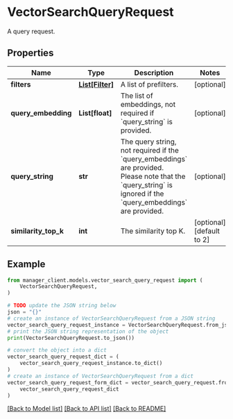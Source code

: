 # VectorSearchQueryRequest

A query request.

## Properties

| Name                 | Type                          | Description                                                                                                                                                                                 | Notes                     |
| -------------------- | ----------------------------- | ------------------------------------------------------------------------------------------------------------------------------------------------------------------------------------------- | ------------------------- |
| **filters**          | [**List[Filter]**](Filter.md) | A list of prefilters.                                                                                                                                                                       | [optional]                |
| **query_embedding**  | **List[float]**               | The list of embeddings, not required if &#x60;query_string&#x60; is provided.                                                                                                               | [optional]                |
| **query_string**     | **str**                       | The query string, not required if the &#x60;query_embeddings&#x60; are provided. Please note that the &#x60;query_string&#x60; is ignored if the &#x60;query_embeddings&#x60; are provided. | [optional]                |
| **similarity_top_k** | **int**                       | The similarity top K.                                                                                                                                                                       | [optional] [default to 2] |

## Example

```python
from manager_client.models.vector_search_query_request import (
    VectorSearchQueryRequest,
)

# TODO update the JSON string below
json = "{}"
# create an instance of VectorSearchQueryRequest from a JSON string
vector_search_query_request_instance = VectorSearchQueryRequest.from_json(json)
# print the JSON string representation of the object
print(VectorSearchQueryRequest.to_json())

# convert the object into a dict
vector_search_query_request_dict = (
    vector_search_query_request_instance.to_dict()
)
# create an instance of VectorSearchQueryRequest from a dict
vector_search_query_request_form_dict = vector_search_query_request.from_dict(
    vector_search_query_request_dict
)
```

[[Back to Model list]](../README.md#documentation-for-models) [[Back to API list]](../README.md#documentation-for-api-endpoints) [[Back to README]](../README.md)

